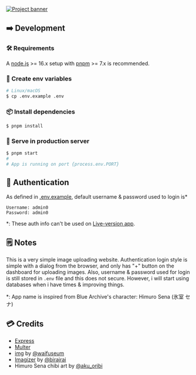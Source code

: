 [![Project banner](https://cdn.upload.systems/uploads/9ZBskF5z.png)](https://falcxxdev.alwaysdata.net)

## ➡️ Development

### 🛠️ Requirements

A [node.js](https://nodejs.org) >= 16.x setup with [pnpm](https://pnpm.io) >= 7.x is recommended.

### 📝 Create env variables

```bash
# Linux/macOS
$ cp .env.example .env
```

### 📦 Install dependencies

```bash
$ pnpm install
```

### 🏃 Serve in production server

```bash
$ pnpm start
#
# App is running on port {process.env.PORT}
```

## 🔐 Authentication

As defined in [.env.example](./.env.example), default username & password used to login is\*

```
Username: admin0
Password: admin0
```

\*: These auth info can't be used on [Live-version app](https://falcxxdev.alwaysdata.net).

## 🗒️ Notes

This is a very simple image uploading website. Authentication login style is simple with a dialog from the browser, and only has "+" button on the dashboard for uploading images. Also, username & password used for login is still stored in `.env` file and this does not secure. However, i will start using databases when i have times & improving things.

\*: App name is inspired from Blue Archive's character: Himuro Sena (氷室 セナ)

## 💳 Credits

-   [Express](https://expressjs.com/)
-   [Multer](https://www.npmjs.com/package/multer)
-   [img](https://github.com/waifuseum/img) by [@waifuseum](https://github.com/waifuseum)
-   [Imagizer](https://github.com/birajrai/Imagizer) by [@birajrai](https://github.com/birajrai)
-   Himuro Sena chibi art by [@aku_oribi](https://www.pixiv.net/en/users/78288477)
